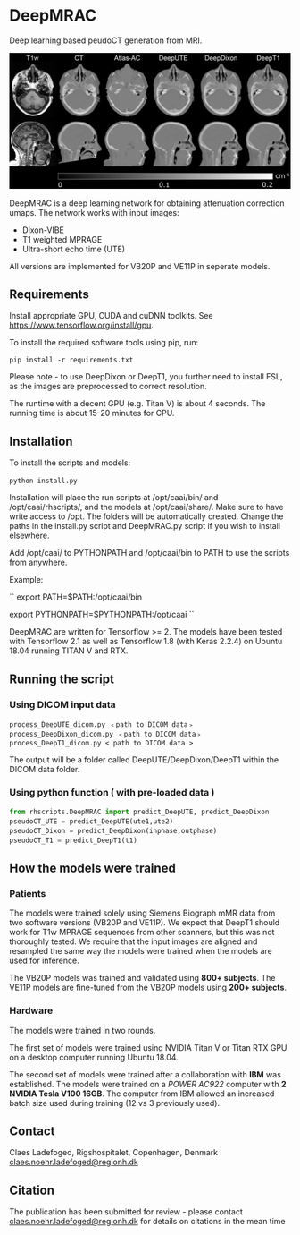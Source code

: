 ﻿# DeepMRAC
Deep learning based peudoCT generation from MRI.

![Example pseudoCT images](/images/figure2.png)

DeepMRAC is a deep learning network for obtaining attenuation correction umaps. The network works with input images:
 - Dixon-VIBE
 - T1 weighted MPRAGE
 - Ultra-short echo time (UTE)

All versions are implemented for VB20P and VE11P in seperate models.

## Requirements
Install appropriate GPU, CUDA and cuDNN toolkits. See https://www.tensorflow.org/install/gpu.

To install the required software tools using pip, run:

```
pip install -r requirements.txt
```

Please note - to use DeepDixon or DeepT1, you further need to install FSL, as the images are preprocessed to correct resolution.

The runtime with a decent GPU (e.g. Titan V) is about 4 seconds. The running time is about 15-20 minutes for CPU.

## Installation
To install the scripts and models:

``
python install.py
``

Installation will place the run scripts at /opt/caai/bin/ and /opt/caai/rhscripts/, and the models at /opt/caai/share/. Make sure to have write access to /opt.
The folders will be automatically created. Change the paths in the install.py script and DeepMRAC.py script if you wish to install elsewhere.

Add /opt/caai/ to PYTHONPATH and /opt/caai/bin to PATH to use the scripts from anywhere.

Example:

``
export PATH=$PATH:/opt/caai/bin

export PYTHONPATH=$PYTHONPATH:/opt/caai
``

DeepMRAC are written for Tensorflow >= 2. The models have been tested with Tensorflow 2.1 as well as Tensorflow 1.8 (with Keras 2.2.4) on Ubuntu 18.04 running TITAN V and RTX.

## Running the script

### Using DICOM input data
```
process_DeepUTE_dicom.py ﹤path to DICOM data﹥
process_DeepDixon_dicom.py ﹤path to DICOM data﹥
process_DeepT1_dicom.py < path to DICOM data >
```

The output will be a folder called DeepUTE/DeepDixon/DeepT1 within the DICOM data folder.

### Using python function ( with pre-loaded data )
```python
from rhscripts.DeepMRAC import predict_DeepUTE, predict_DeepDixon
pseudoCT_UTE = predict_DeepUTE(ute1,ute2)
pseudoCT_Dixon = predict_DeepDixon(inphase,outphase)
pseudoCT_T1 = predict_DeepT1(t1)
```

## How the models were trained
### Patients
The models were trained solely using Siemens Biograph mMR data from two software versions (VB20P and VE11P). We expect that DeepT1 should work for T1w MPRAGE sequences from other scanners, but this was not thoroughly tested. We require that the input images are aligned and resampled the same way the models were trained when the models are used for inference.

The VB20P models was trained and validated using **800+ subjects**. The VE11P models are fine-tuned from the VB20P models using **200+ subjects**.

### Hardware
The models were trained in two rounds.

The first set of models were trained using NVIDIA Titan V or Titan RTX GPU on a desktop computer running Ubuntu 18.04.

The second set of models were trained after a collaboration with **IBM** was established. 
The models were trained on a *POWER AC922* computer with **2 NVIDIA Tesla V100 16GB**. The computer from IBM allowed an increased batch size used during training (12 vs 3 previously used).

## Contact
Claes Ladefoged, Rigshospitalet, Copenhagen, Denmark
claes.noehr.ladefoged@regionh.dk

## Citation
The publication has been submitted for review - please contact claes.noehr.ladefoged@regionh.dk for details on citations in the mean time

